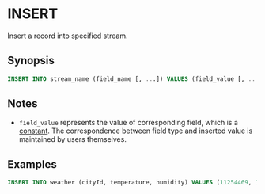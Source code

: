 INSERT
======

Insert a record into specified stream.

## Synopsis

```sql
INSERT INTO stream_name (field_name [, ...]) VALUES (field_value [, ...]);
```

## Notes

- `field_value` represents the value of corresponding field, which is a [constant](../sql-overview.md#literals-constants). The correspondence between field type and inserted value is maintained by users themselves.

## Examples

```sql
INSERT INTO weather (cityId, temperature, humidity) VALUES (11254469, 12, 65);
```
